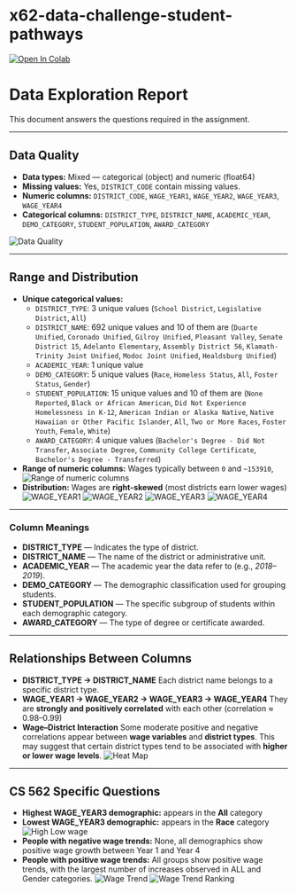 # x62-data-challenge-student-pathways

[![Open In Colab](https://colab.research.google.com/assets/colab-badge.svg)](https://colab.research.google.com/drive/1IbHcB6ql0PqYOxqAZ1xv33LZQ0h3UZcI?usp=sharing)

# Data Exploration Report

This document answers the questions required in the assignment.

---

## Data Quality
- **Data types:** Mixed — categorical (object) and numeric (float64)
- **Missing values:** Yes, `DISTRICT_CODE` contain missing values.
- **Numeric columns:** `DISTRICT_CODE`, `WAGE_YEAR1`, `WAGE_YEAR2`, `WAGE_YEAR3`, `WAGE_YEAR4`
- **Categorical columns:** `DISTRICT_TYPE`, `DISTRICT_NAME`, `ACADEMIC_YEAR`, `DEMO_CATEGORY`, `STUDENT_POPULATION`, `AWARD_CATEGORY`

![Data Quality](images/Data_Quality.png)

---

## Range and Distribution
- **Unique categorical values:**  
  - `DISTRICT_TYPE`: 3 unique values (`School District`, `Legislative District`, `All`)  
  - `DISTRICT_NAME`: 692 unique values and 10 of them are (`Duarte Unified`, `Coronado Unified`, `Gilroy Unified`, `Pleasant Valley`, `Senate District 15`, `Adelanto Elementary`, `Assembly District 56`, `Klamath-Trinity Joint Unified`, `Modoc Joint Unified`, `Healdsburg Unified`)
  - `ACADEMIC_YEAR`: 1 unique value
  - `DEMO_CATEGORY`: 5 unique values (`Race`, `Homeless Status`, `All`, `Foster Status`, `Gender`) 
  - `STUDENT_POPULATION`: 15 unique values and 10 of them are (`None Reported`, `Black or African American`, `Did Not Experience Homelessness in K-12`, `American Indian or Alaska Native`, `Native Hawaiian or Other Pacific Islander`, `All`, `Two or More Races`, `Foster Youth`, `Female`, `White`) 
  - `AWARD_CATEGORY`: 4 unique values (`Bachelor's Degree - Did Not Transfer`, `Associate Degree`, `Community College Certificate`, `Bachelor's Degree - Transferred`)
- **Range of numeric columns:** Wages typically between `0` and `~153910`,
![Range of numeric columns](images/Range_of_numeric_columns.png)
- **Distribution:** Wages are **right-skewed** (most districts earn lower wages)
![WAGE_YEAR1](images/WAGE_YEAR1.png)
![WAGE_YEAR2](images/WAGE_YEAR2.png)
![WAGE_YEAR3](images/WAGE_YEAR3.png)
![WAGE_YEAR4](images/WAGE_YEAR4.png)

---

### Column Meanings
- **DISTRICT_TYPE** — Indicates the type of district.  
- **DISTRICT_NAME** — The name of the district or administrative unit.  
- **ACADEMIC_YEAR** — The academic year the data refer to (e.g., *2018–2019*).  
- **DEMO_CATEGORY** — The demographic classification used for grouping students.  
- **STUDENT_POPULATION** — The specific subgroup of students within each demographic category.  
- **AWARD_CATEGORY** — The type of degree or certificate awarded.

---

## Relationships Between Columns
- **DISTRICT_TYPE → DISTRICT_NAME** Each district name belongs to a specific district type.
- **WAGE_YEAR1 → WAGE_YEAR2 → WAGE_YEAR3 → WAGE_YEAR4** They are **strongly and positively correlated** with each other (correlation ≈ 0.98–0.99)
- **Wage–District Interaction** Some moderate positive and negative correlations appear between **wage variables** and **district types**. This may suggest that certain district types tend to be associated with **higher or lower wage levels**. 
![Heat Map](images/Heat_Map.png)

---

## CS 562 Specific Questions
- **Highest WAGE_YEAR3 demographic:** appears in the **All** category  
- **Lowest WAGE_YEAR3 demographic:** appears in the **Race** category
![High Low wage](images/High_Low_wage.png)
- **People with negative wage trends:** None, all demographics show positive wage growth between Year 1 and Year 4  
- **People with positive wage trends:** All groups show positive wage trends, with the largest number of increases observed in ALL and Gender categories.
![Wage Trend](images/Wage_Trend.png)
![Wage Trend Ranking](images/Wage_Trend_Rank.png)